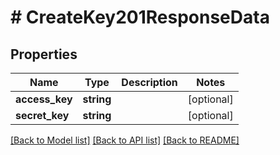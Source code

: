 # # CreateKey201ResponseData

## Properties

Name | Type | Description | Notes
------------ | ------------- | ------------- | -------------
**access_key** | **string** |  | [optional]
**secret_key** | **string** |  | [optional]

[[Back to Model list]](../../README.md#models) [[Back to API list]](../../README.md#endpoints) [[Back to README]](../../README.md)
